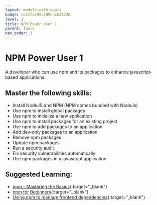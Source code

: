 ```yaml
---
layout: module-with-evals
badge: cu12fxrOSs2N9nnck3A7JQ
level: 3
title: NPM Power User 1
parent: Tools
nav_order: 3
---
```

# NPM Power User 1

A developer who can use npm and its packages to enhance javascript-based applications.

## Master the following skills:

* Install NodeJS and NPM (NPM comes bundled with NodeJs)
* Use npm to install global packages
* Use npm to initialize a new application
* Use npm to install packages for an existing project
* Use npm to add packages to an application
* Add dev-only packages to an application
* Remove npm packages
* Update npm packages
* Run a security audit 
* Fix security vulnerabilities automatically
* Use npm packages in a javascript application

## Suggested Learning:

* [npm - Mastering the Basics](https://www.udemy.com/course/npm-mastering-the-basics/){:target="_blank"}
* [npm for Beginners](https://www.impressivewebs.com/npm-for-beginners-a-guide-for-front-end-developers/){:target="_blank"}
* [Using npm to manage frontend dependencies](https://www.agiliq.com/blog/2019/01/using-npm-to-manage-frontend-libraries/){:target="_blank"}
